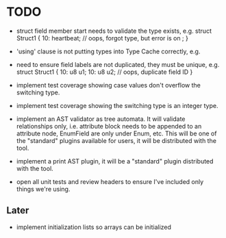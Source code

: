 # TODO
- struct field member start needs to validate the type exists, e.g. 
    struct Struct1 {
         10:    heartbeat; 	// oops, forgot type, but error is on ;
    }
- 'using' clause is not putting types into Type Cache correctly, e.g. 
- need to ensure field labels are not duplicated, they must be unique, e.g. 
    struct Struct1 {
	10: u8 u1;
	10: u8 u2;	// oops, duplicate field ID
    }

- implement test coverage showing case values don't overflow the switching type.
- implement test coverage showing the switching type is an integer type. 

- implement an AST validator as tree automata. It will validate relationships only, i.e. attribute block needs to be appended to an attribute node, EnumField are only under Enum, etc. This will be one of the "standard" plugins available for users, it will be distributed with the tool.
- implement a print AST plugin, it will be a "standard" plugin distributed with the tool.
- open all unit tests and review headers to ensure I've included only things we're using. 

## Later 

- implement initialization lists so arrays can be initialized
